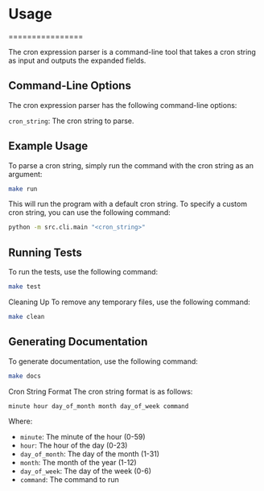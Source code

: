 # Usage
================

The cron expression parser is a command-line tool that takes a cron string as input and outputs the expanded fields.

## Command-Line Options
The cron expression parser has the following command-line options:

`cron_string`: The cron string to parse.

## Example Usage
To parse a cron string, simply run the command with the cron string as an argument:

```bash
make run
```

This will run the program with a default cron string. To specify a custom cron string, you can use the following command:

```bash
python -m src.cli.main "<cron_string>"
```

## Running Tests
To run the tests, use the following command:

```bash
make test
```

Cleaning Up
To remove any temporary files, use the following command:

```bash
make clean
```

## Generating Documentation
To generate documentation, use the following command:

```bash
make docs
```

Cron String Format The cron string format is as follows:

```bash
minute hour day_of_month month day_of_week command
```

Where:

- `minute`: The minute of the hour (0-59)
- `hour`: The hour of the day (0-23)
- `day_of_month`: The day of the month (1-31)
- `month`: The month of the year (1-12)
- `day_of_week`: The day of the week (0-6)
- `command`: The command to run